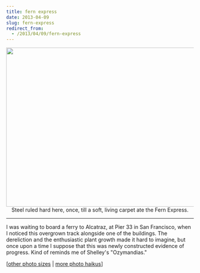 ```yaml
---
title: fern express
date: 2013-04-09
slug: fern-express
redirect_from:
  - /2013/04/09/fern-express
---
```


<p style="text-align:center;"><a href="http://www.flickr.com/photos/daniel_hardman/8314126286/"><img class="aligncenter" alt="" src="http://farm9.staticflickr.com/8360/8314126286_3f68db4aed_z.jpg" width="640" height="427" /></a>Steel ruled hard here, once,
till a soft, living carpet
ate the Fern Express.</p>
<hr />
I was waiting to board a ferry to Alcatraz, at Pier 33 in San Francisco, when I noticed this overgrown track alongside one of the buildings. The dereliction and the enthusiastic plant growth made it hard to imagine, but once upon a time I suppose that this was newly constructed evidence of progress. Kind of reminds me of Shelley's "Ozymandias."

[<a href="http://www.flickr.com/photos/daniel_hardman/8314126286/sizes/l/" target="_blank">other photo sizes</a> | <a href="http://sivanea.com/category/photos/">more photo haikus</a>]